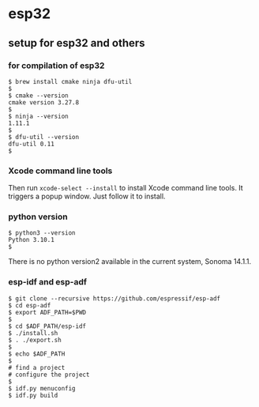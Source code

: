 # esp32

## setup for esp32 and others

### for compilation of esp32

```
$ brew install cmake ninja dfu-util
$
$ cmake --version
cmake version 3.27.8
$
$ ninja --version
1.11.1
$
$ dfu-util --version
dfu-util 0.11
$
```

### Xcode command line tools

Then run ```xcode-select --install``` to install Xcode command line tools. It triggers a popup window. Just follow it to install.

### python version

```
$ python3 --version
Python 3.10.1
$
```

There is no python version2 available in the current system, Sonoma 14.1.1.

### esp-idf and esp-adf

```
$ git clone --recursive https://github.com/espressif/esp-adf
$ cd esp-adf
$ export ADF_PATH=$PWD
$
$ cd $ADF_PATH/esp-idf
$ ./install.sh
$ . ./export.sh
$
$ echo $ADF_PATH
$
# find a project
# configure the project
$
$ idf.py menuconfig
$ idf.py build
```


